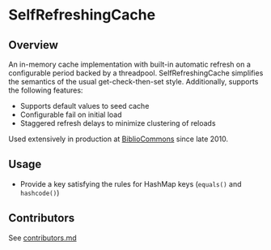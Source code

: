 # SelfRefreshingCache

## Overview

An in-memory cache implementation with built-in automatic refresh on a configurable period backed by a threadpool. SelfRefreshingCache simplifies the semantics of 
 the usual get-check-then-set style. Additionally, supports the following features:
  
 * Supports default values to seed cache
 * Configurable fail on initial load
 * Staggered refresh delays to minimize clustering of reloads
  
Used extensively in production at [BiblioCommons](http://bibliocommons.com) since late 2010. 
  
## Usage
  
  * Provide a key satisfying the rules for HashMap keys (`equals()` and `hashcode()`)

## Contributors

See [contributors.md](contributors.md)

